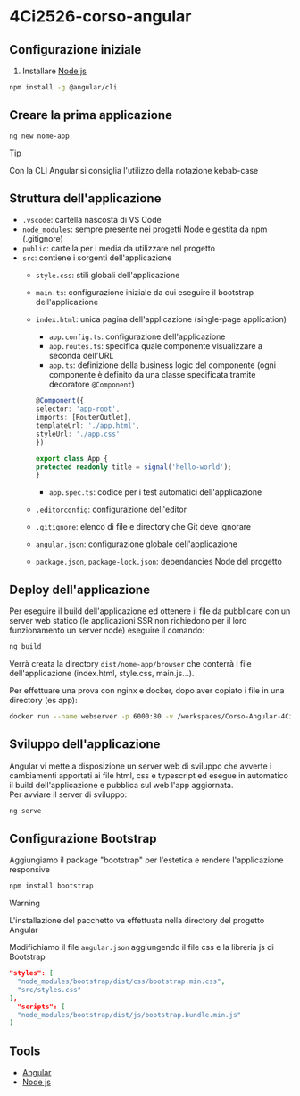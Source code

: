 # 4Ci2526-corso-angular

## Configurazione iniziale
1. Installare [Node js](https://nodejs.org/en)

```bash
npm install -g @angular/cli
```

## Creare la prima applicazione
```bash
ng new nome-app
```

> [!TIP]
> Con la CLI Angular si consiglia l'utilizzo della notazione kebab-case

## Struttura dell'applicazione
- `.vscode`: cartella nascosta di VS Code
- `node_modules`: sempre presente nei progetti Node e gestita da npm (.gitignore)
- `public`: cartella per i media da utilizzare nel progetto
- `src`: contiene i sorgenti dell'applicazione
  - `style.css`: stili globali dell'applicazione
  - `main.ts`: configurazione iniziale da cui eseguire il bootstrap dell'applicazione 
  - `index.html`: unica pagina dell'applicazione (single-page application)
    - `app.config.ts`: configurazione dell'applicazione
    - `app.routes.ts`: specifica quale componente visualizzare a seconda dell'URL
    - `app.ts`: definizione della business logic del componente (ogni componente è definito da una classe specificata tramite decoratore `@Component`)

    ```Typescript
    @Component({
    selector: 'app-root',
    imports: [RouterOutlet],
    templateUrl: './app.html',
    styleUrl: './app.css'
    })

    export class App {
    protected readonly title = signal('hello-world');
    }
    ```

    - `app.spec.ts`: codice per i test automatici dell'applicazione
  - `.editorconfig`: configurazione dell'editor
  - `.gitignore`: elenco di file e directory che Git deve ignorare
  - `angular.json`: configurazione globale dell'applicazione
  - `package.json`, `package-lock.json`: dependancies Node del progetto

## Deploy dell'applicazione
Per eseguire il build dell'applicazione ed ottenere il file da pubblicare con un server web statico (le applicazioni SSR non richiedono per il loro funzionamento un server node) eseguire il comando:

```bash
ng build
```

Verrà creata la directory `dist/nome-app/browser` che conterrà i file dell'applicazione (index.html, style.css, main.js...).  

Per effettuare una prova con nginx e docker, dopo aver copiato i file in una directory (es app):
```bash
docker run --name webserver -p 6000:80 -v /workspaces/Corso-Angular-4Ci-2025-2026/app:/usr/share/nginx/html nginx
```

## Sviluppo dell'applicazione
Angular vi mette a disposizione un server web di sviluppo che avverte i cambiamenti apportati ai file html, css e typescript ed esegue in automatico il build dell'applicazione e pubblica sul web l'app aggiornata.  
Per avviare il server di sviluppo:
```bash
ng serve
```

## Configurazione Bootstrap
Aggiungiamo il package "bootstrap" per l'estetica e rendere l'applicazione responsive
```bash
npm install bootstrap
```

>[!WARNING]
>L'installazione del pacchetto va effettuata nella directory del progetto Angular

Modifichiamo il file `angular.json` aggiungendo il file css e la libreria js di Bootstrap
```json
"styles": [
  "node_modules/bootstrap/dist/css/bootstrap.min.css",
  "src/styles.css"
],
  "scripts": [
  "node_modules/bootstrap/dist/js/bootstrap.bundle.min.js"
]
```

## Tools
- [Angular](https://angular.dev/)
- [Node js](https://nodejs.org/en)